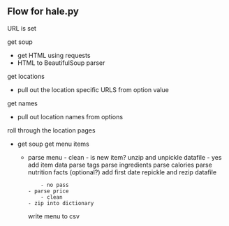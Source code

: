 ## Flow for hale.py

URL is set

get soup
- get HTML using requests  
- HTML to BeautifulSoup parser  

get locations
- pull out the location specific URLS from option value

get names
- pull out location names from options

roll through the location pages
- get soup
  get menu items
  - parse menu
            - clean
        - is new item?
            unzip and unpickle datafile
            - yes add item data
                parse tags
                parse ingredients
                parse calories
                parse nutrition facts (optional?)
                add first date
                repickle and rezip datafile

            - no pass
        - parse price
            - clean
        - zip into dictionary

    write menu to csv
